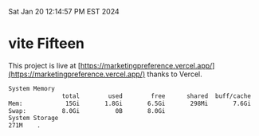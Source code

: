 Sat Jan 20 12:14:57 PM EST 2024

# vite Fifteen


This project is live at [https://marketingpreference.vercel.app/](https://marketingpreference.vercel.app/) thanks to Vercel.

```bash
System Memory
               total        used        free      shared  buff/cache   available
Mem:            15Gi       1.8Gi       6.5Gi       298Mi       7.6Gi        13Gi
Swap:          8.0Gi          0B       8.0Gi
System Storage
271M	.
